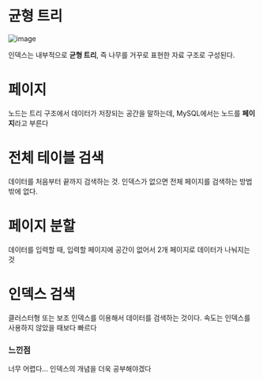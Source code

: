 # 균형 트리

![image](https://user-images.githubusercontent.com/102791105/203265057-94a95f8a-e673-4ae3-b89a-5d724cf014be.png)

인덱스는 내부적으로 **균형 트리**, 즉 나무를 거꾸로 표현한 자료 구조로 구성된다.

# 페이지

노드는 트리 구조에서 데이터가 저장되는 공간을 말하는데, MySQL에서는 노드를 **페이지**라고 부른다

# 전체 테이블 검색

데이터를 처음부터 끝까지 검색하는 것. 인덱스가 없으면 전체 페이지를 검색하는 방법밖에 없다.

# 페이지 분할

데이터를 입력할 때, 입력할 페이지에 공간이 없어서 2개 페이지로 데이터가 나눠지는 것

# 인덱스 검색

클러스터형 또는 보조 인덱스를 이용해서 데이터를 검색하는 것이다. 속도는 인덱스를 사용하지 않았을 때보다 빠르다

### 느낀점
너무 어렵다... 인덱스의 개념을 더욱 공부해야겠다
